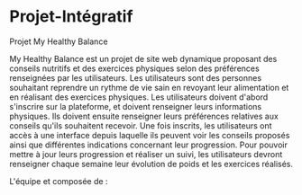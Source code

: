 # Projet-Intégratif

Projet My Healthy Balance

My Healthy Balance est un projet de site web dynamique proposant des conseils nutritifs et des exercices physiques selon des préférences renseignées par les utilisateurs. Les utilisateurs sont des personnes souhaitant reprendre un rythme de vie sain en revoyant leur alimentation et en réalisant des exercices physiques. Les utilisateurs doivent d'abord s'inscrire sur la plateforme, et doivent renseigner leurs informations physiques. Ils doivent ensuite renseigner leurs préférences relatives aux conseils qu'ils souhaitent recevoir. Une fois inscrits, les utilisateurs ont accès à une interface depuis laquelle ils peuvent voir les conseils proposés ainsi que différentes indications concernant leur progression. Pour pouvoir mettre à jour leurs progression et réaliser un suivi, les utilisateurs devront renseigner chaque semaine leur évolution de poids et les exercices réalisés. 

L'équipe et composée de : 



